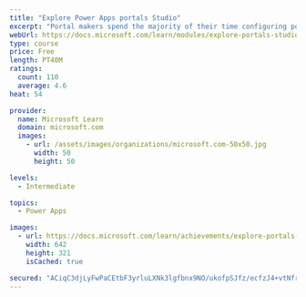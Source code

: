 ```yaml
---
title: "Explore Power Apps portals Studio"
excerpt: "Portal makers spend the majority of their time configuring portals by using Microsoft Power Apps portals Studio. It is important that portal makers have a full understanding of the capabilities and also the limitations of using portals Studio. This module will focus on understanding and using Power Apps portals Studio to create and customize portal websites. Power Apps portals Studio allows makers to add and configure webpages, layout components, static content, custom CSS files, entity lists, and entity forms."
webUrl: https://docs.microsoft.com/learn/modules/explore-portals-studio/
type: course
price: Free
length: PT40M
ratings:
  count: 110
  average: 4.6
heat: 54

provider:
  name: Microsoft Learn
  domain: microsoft.com
  images:
    - url: /assets/images/organizations/microsoft.com-50x50.jpg
      width: 50
      height: 50

levels:
  - Intermediate

topics:
  - Power Apps

images:
  - url: https://docs.microsoft.com/learn/achievements/explore-portals-studio-social.png
    width: 642
    height: 321
    isCached: true

secured: "ACiqC3djLyFwPaCEtbF3yrluLXNk3lgfbnx9NO/ukofpSJfz/ecfzJ4+vtNfrqgiqmWXFrAl/dj2fSgmOnPO26mVzqc0mPFm+Afza78Qyz+rw6e4EnndADnhWTXXPrMffvW6H8j5WjHq7qQDWsRuYqRhHEzMg5o4XG+HdCbgQ2SdKaChJJx2aQjb4T1Ann6Sqad0/X8NqiYE1CrZQnRMtqRs2PAYNIVglsgmzIwmgYL1ZkHQ1Jw2WZzuz6YTx6El/RXNPCzjho6y6r6vc/1F2BfGb4ofRQ2GcSLKGU3kS5L0zjgVigxYRfkDTDoJ+cYejF1EPbl8JptReqGAuGgtibvbElKm92zG0J5l11L8GE4vWVujKWDjS8vYAN1JV0HBQU7PV1Ef9pfgSldZQ4mB7A==;tlaeJ7A2+mrZ4Xc1Rwdf/w=="
---
```


